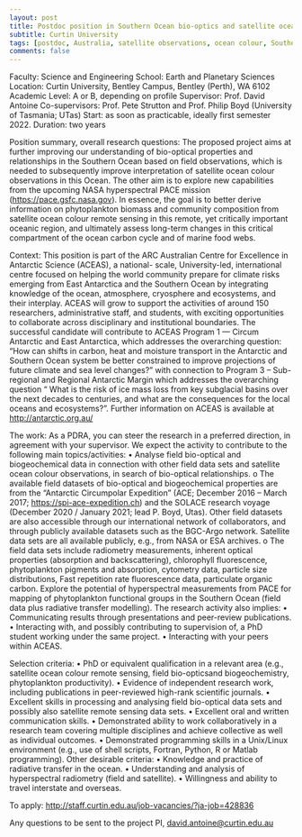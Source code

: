 ```yaml
---
layout: post
title: Postdoc position in Southern Ocean bio-optics and satellite ocean colour (Perth, Australia)
subtitle: Curtin University
tags: [postdoc, Australia, satellite observations, ocean colour, Southern Ocean]
comments: false
---
```

Faculty: Science and Engineering
School: Earth and Planetary Sciences
Location: Curtin University, Bentley Campus, Bentley (Perth), WA 6102
Academic Level: A or B, depending on profile
Supervisor: Prof. David Antoine
Co-supervisors: Prof. Pete Strutton and Prof. Philip Boyd (University of Tasmania; UTas) 
Start: as soon as practicable, ideally first semester 2022.
Duration: two years

Position summary, overall research questions:
The proposed project aims at further improving our understanding of bio-optical properties and relationships in the Southern Ocean based on field observations, which is needed to subsequently improve interpretation of satellite ocean colour observations in this Ocean. The other aim is to explore new capabilities from the upcoming NASA hyperspectral PACE mission (https://pace.gsfc.nasa.gov). In essence, the goal is to better derive information on phytoplankton biomass and community composition from satellite ocean colour remote sensing in this remote, yet critically important oceanic region, and ultimately assess long-term changes in this critical compartment of the ocean carbon cycle and of marine food webs.

Context:
This position is part of the ARC Australian Centre for Excellence in Antarctic Science (ACEAS), a national- scale, University-led, international centre focused on helping the world community prepare for climate risks emerging from East Antarctica and the Southern Ocean by integrating knowledge of the ocean, atmosphere, cryosphere and ecosystems, and their interplay. ACEAS will grow to support the activities of around 150 researchers, administrative staff, and students, with exciting opportunities to collaborate across disciplinary and institutional boundaries.
The successful candidate will contribute to ACEAS Program 1 — Circum Antarctic and East Antarctica, which addresses the overarching question: “How can shifts in carbon, heat and moisture transport in the Antarctic and Southern Ocean system be better constrained to improve projections of future climate and sea level changes?” with connection to Program 3 – Sub-regional and Regional Antarctic Margin which addresses the overarching question “ What is the risk of ice mass loss from key subglacial basins over the next decades to centuries, and what are the consequences for the local oceans and ecosystems?”.
Further information on ACEAS is available at http://antarctic.org.au/

The work:
As a PDRA, you can steer the research in a preferred direction, in agreement with your supervisor. We expect the activity to contribute to the following main topics/activities:
• Analyse field bio-optical and biogeochemical data in connection with other field data sets and satellite ocean
colour observations, in search of bio-optical relationships.
    o The available field datasets of bio-optical and biogeochemical properties are from the “Antarctic
Circumpolar Expedition” (ACE; December 2016 – March 2017; https://spi-ace-expedition.ch) and the SOLACE research voyage (December 2020 / January 2021; lead P. Boyd, Utas). Other field datasets are also accessible through our international network of collaborators, and through publicly available datasets such as the BGC-Argo network. Satellite data sets are all available publicly, e.g., from NASA or ESA archives.
    o The field data sets include radiometry measurements, inherent optical properties (absorption and backscattering), chlorophyll fluorescence, phytoplankton pigments and absorption, cytometry data, particle size distributions, Fast repetition rate fluorescence data, particulate organic carbon.
Explore the potential of hyperspectral measurements from PACE for mapping of phytoplankton functional
 groups in the Southern Ocean (field data plus radiative transfer modelling). The research activity also implies:
• Communicating results through presentations and peer-review publications.
• Interacting with, and possibly contributing to supervision of, a PhD student working under the same project.
• Interacting with your peers within ACEAS.

Selection criteria:
• PhD or equivalent qualification in a relevant area (e.g., satellite ocean colour remote sensing, field bio-opticsand biogeochemistry, phytoplankton productivity).
• Evidence of independent research work, including publications in peer-reviewed high-rank scientific
journals.
• Excellent skills in processing and analysing field bio-optical data sets and possibly also satellite remote
sensing data sets.
• Excellent oral and written communication skills.
• Demonstrated ability to work collaboratively in a research team covering multiple disciplines and achieve
collective as well as individual outcomes.
• Demonstrated programming skills in a Unix/Linux environment (e.g., use of shell scripts, Fortran, Python,
R or Matlab programming). Other desirable criteria:
• Knowledge and practice of radiative transfer in the ocean.
• Understanding and analysis of hyperspectral radiometry (field and satellite).
• Willingness and ability to travel interstate and overseas.

To apply: http://staff.curtin.edu.au/job-vacancies/?ja-job=428836 

Any questions to be sent to the project PI, david.antoine@curtin.edu.au
